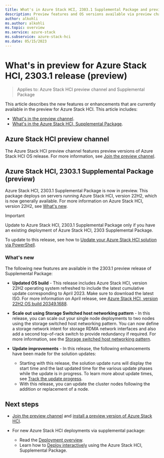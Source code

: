 ```yaml
---
title: What's in Azure Stack HCI, 2303.1 Supplemental Package and preview channel (preview)
description: Preview features and OS versions available via preview channel and 2303.1 supplemental package features.
author: alkohli
ms.author: alkohli
ms.topic: overview
ms.service: azure-stack
ms.subservice: azure-stack-hci
ms.date: 05/15/2023
---
```


# What's in preview for Azure Stack HCI, 2303.1 release (preview)

> Applies to: Azure Stack HCI preview channel and Supplemental Package

This article describes the new features or enhancements that are currently available in the preview for Azure Stack HCI. This article includes:

- [What's in the preview channel](#azure-stack-hci-preview-channel).
- [What's in the Azure Stack HCI, Supplemental Package](#azure-stack-hci-23031-supplemental-package-preview).

## Azure Stack HCI preview channel

The Azure Stack HCI preview channel features preview versions of Azure Stack HCI OS release. For more information, see [Join the preview channel](./preview-channel.md).

## Azure Stack HCI, 2303.1 Supplemental Package (preview)

Azure Stack HCI, 2303.1 Supplemental Package is now in preview. This package deploys on servers running Azure Stack HCI, version 22H2, which is now generally available. For more information on Azure Stack HCI, version 22H2, see [What's new](../whats-new.md).

> [!IMPORTANT]
> Update to Azure Stack HCI, 2303.1 Supplemental Package only if you have an existing deployment of Azure Stack HCI, 2303 Supplemental Package.

To update to this release, see how to [Update your Azure Stack HCI solution via PowerShell](../update/update-via-powershell.md).


### What's new

The following new features are available in the 2303.1 preview release of Supplemental Package:

- **Updated OS build** - This release includes Azure Stack HCI, version 22H2 operating system refreshed to include the latest cumulative update corresponding to April 2023. Make sure to download the latest ISO. For more information on April release, see [Azure Stack HCI, version 22H2 OS build 20349.1688](../release-information.md#azure-stack-hci-version-22h2-os-build-20349).

- **Scale out using Storage Switched host networking pattern** - In this release, you can scale out your single node deployments to two nodes using the storage switched host networking pattern. You can now define a storage network intent for storage RDMA network interfaces and also add a second top-of-rack switch to provide redundancy if required. For more information, see the [Storage switched host networking pattern](../plan/two-node-switched-non-converged.md). 

- **Update improvements** - In this release, the following enhancements have been made for the solution updates: 
    - Starting with this release, the solution update runs will display the start time and the last updated time for the various update phases while the update is in progress. To learn more about update times, see [Track the update progress](../update/update-via-powershell.md#step-4-download-check-readiness-and-install-updates).
    - With this release, you can update the cluster nodes following the addition or replacement of a node.


## Next steps

- [Join the preview channel](./preview-channel.md) and [install a preview version of Azure Stack HCI](./install-preview-version.md).

- For new Azure Stack HCI deployments via supplemental package:
    - Read the [Deployment overview](../deploy/deployment-tool-introduction.md).
    - Learn how to [Deploy interactively](../deploy/deployment-tool-new-file.md) using the Azure Stack HCI, Supplemental Package.